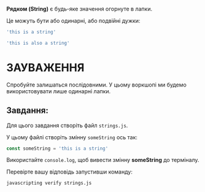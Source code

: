 **Рядком (String)** є будь-яке значення огорнуте в лапки.

Це можуть бути або одинарні, або подвійні дужки:

```js
'this is a string'

'this is also a string'
```
# ЗАУВАЖЕННЯ

Спробуйте залишаться послідовними. У цьому воркшопі ми будемо використовувати лише одинарні лапки.

## Завдання:

Для цього завдання створіть файл `strings.js`.

У цьому файлі створіть змінну `someString` ось так:

```js
const someString = 'this is a string'
```

Використайте `console.log`, щоб вивести змінну **someString** до терміналу.

Перевірте вашу відповідь запустивши команду:

`javascripting verify strings.js`

